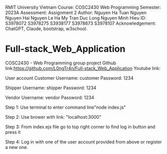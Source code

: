 RMIT University Vietnam
Course: COSC2430 Web Programming
Semester: 2023A
Assessment: Assignment 2
Author: Nguyen Ha Tuan Nguyen
Nguyen Hai Nguyen
Le Ha My
Tran Duc Long
Nguyen Minh Hieu
ID: S3978072
S3978275
S3938177
S3978673
S3978107
Acknowledgement: ChatGPT, Claude, bootstrap, w3school.
# Full-stack_Web_Application
COSC2430 - Web Programming group project
Github link:https://github.com/L0ngTr4n/Full-stack_Web_Application
Youtube link: 

User account 
 Customer
Username: customer
Password: 1234

Shipper
Username: shipper
Password: 1234

Vendor
Username: vendor
Password: 1234

Step 1:
Use terminal to enter command line"node index.js"

Step 2:
Use brower with link: "localhost:3000"

Step 3:
From index.ejs file go to top right corner to find log in button and press it

Step 4:
Log in with one of the user account provided from above or register a new one.